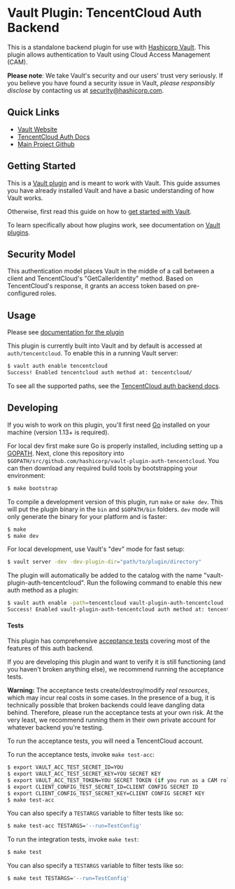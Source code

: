 # Vault Plugin: TencentCloud Auth Backend

This is a standalone backend plugin for use with [Hashicorp Vault](https://www.github.com/hashicorp/vault).
This plugin allows authentication to Vault using Cloud Access Management (CAM).

**Please note**: We take Vault's security and our users' trust very seriously. If you believe you have found a security issue in Vault, _please responsibly disclose_ by contacting us at [security@hashicorp.com](mailto:security@hashicorp.com).

## Quick Links
- [Vault Website](https://www.vaultproject.io)
- [TencentCloud Auth Docs](https://github.com/tencentcloudstack/vault-plugin-auth-tencentcloud/blob/master/docs/Tencent%20Cloud%20Auth%20Method.md)
- [Main Project Github](https://www.github.com/hashicorp/vault)

## Getting Started

This is a [Vault plugin](https://www.vaultproject.io/docs/internals/plugins.html)
and is meant to work with Vault. This guide assumes you have already installed Vault
and have a basic understanding of how Vault works.

Otherwise, first read this guide on how to [get started with Vault](https://www.vaultproject.io/intro/getting-started/install.html).

To learn specifically about how plugins work, see documentation on [Vault plugins](https://www.vaultproject.io/docs/internals/plugins.html).

## Security Model

This authentication model places Vault in the middle of a call between a client and
TencentCloud's "GetCallerIdentity" method. Based on TencentCloud's response, it grants
an access token based on pre-configured roles.

## Usage

Please see [documentation for the plugin](https://github.com/tencentcloudstack/vault-plugin-auth-tencentcloud/blob/master/docs/Tencent%20Cloud%20Auth%20Method.md)

This plugin is currently built into Vault and by default is accessed at `auth/tencentcloud`.
To enable this in a running Vault server:

```sh
$ vault auth enable tencentcloud
Success! Enabled tencentcloud auth method at: tencentcloud/
```

To see all the supported paths, see the [TencentCloud auth backend docs](https://github.com/tencentcloudstack/vault-plugin-auth-tencentcloud/blob/master/docs/Tencent%20Cloud%20Auth%20Method.md).

## Developing

If you wish to work on this plugin, you'll first need [Go](https://www.golang.org) installed on
your machine (version 1.13+ is required).

For local dev first make sure Go is properly installed, including setting up a [GOPATH](https://golang.org/doc/code.html#GOPATH).
Next, clone this repository into `$GOPATH/src/github.com/hashicorp/vault-plugin-auth-tencentcloud`.
You can then download any required build tools by bootstrapping your environment:

```sh
$ make bootstrap
```

To compile a development version of this plugin, run `make` or `make dev`. This will put the
plugin binary in the `bin` and `$GOPATH/bin` folders. `dev` mode will only generate the binary
for your platform and is faster:

```sh
$ make
$ make dev
```

For local development, use Vault's "dev" mode for fast setup:

```sh
$ vault server -dev -dev-plugin-dir="path/to/plugin/directory"
```

The plugin will automatically be added to the catalog with the name "vault-plugin-auth-tencentcloud".
Run the following command to enable this new auth method as a plugin:

```sh
$ vault auth enable -path=tencentcloud vault-plugin-auth-tencentcloud
Success! Enabled vault-plugin-auth-tencentcloud auth method at: tencentcloud/
```

#### Tests

This plugin has comprehensive [acceptance tests](https://en.wikipedia.org/wiki/Acceptance_testing)
covering most of the features of this auth backend.

If you are developing this plugin and want to verify it is still
functioning (and you haven't broken anything else), we recommend
running the acceptance tests.

**Warning:** The acceptance tests create/destroy/modify *real resources*,
which may incur real costs in some cases. In the presence of a bug,
it is technically possible that broken backends could leave dangling
data behind. Therefore, please run the acceptance tests at your own risk.
At the very least, we recommend running them in their own private
account for whatever backend you're testing.

To run the acceptance tests, you will need a TencentCloud account.

To run the acceptance tests, invoke `make test-acc`:

```sh
$ export VAULT_ACC_TEST_SECRET_ID=YOU 
$ export VAULT_ACC_TEST_SECRET_KEY=YOU SECRET KEY
$ export VAULT_ACC_TEST_TOKEN=YOU SECRET TOKEN (if you run as a CAM role, VAULT_ACC_TEST_TOKEN is required)
$ export CLIENT_CONFIG_TEST_SECRET_ID=CLIENT CONFIG SECRET ID
$ export CLIENT_CONFIG_TEST_SECRET_KEY=CLIENT CONFIG SECRET KEY
$ make test-acc
```

You can also specify a `TESTARGS` variable to filter tests like so:

```sh
$ make test-acc TESTARGS='--run=TestConfig'
```

To run the integration tests, invoke `make test`:

```sh
$ make test
```

You can also specify a `TESTARGS` variable to filter tests like so:

```sh
$ make test TESTARGS='--run=TestConfig'
```